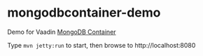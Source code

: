 mongodbcontainer-demo
=====================

Demo for Vaadin [MongoDB Container](https://github.com/tyl/mongodbcontainer-addon/)

Type `mvn jetty:run` to start, then browse to http://localhost:8080
